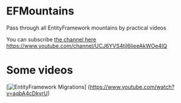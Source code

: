 # EFMountains

Pass through all EntityFramework mountains by practical videos

You can subscribe [the channel here](https://www.youtube.com/channel/UCJ6YVS4tjl6lieeAkWOe4IQ) https://www.youtube.com/channel/UCJ6YVS4tjl6lieeAkWOe4IQ

# Some videos

[![EntityFramework Migrations](http://i.imgur.com/YrKHl1M.jpg)]
(https://www.youtube.com/watch?v=aqbA4cDkyrU)

